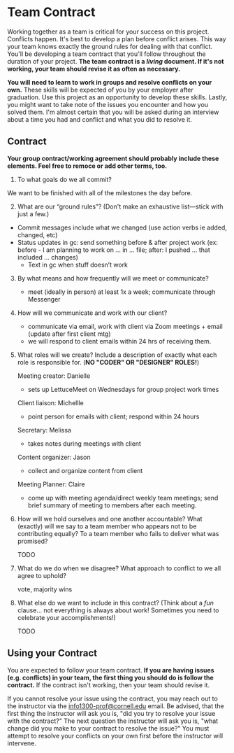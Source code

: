 # Team Contract

Working together as a team is critical for your success on this project. Conflicts happen. It's best to develop a plan before conflict arises. This way your team knows exactly the ground rules for dealing with that conflict. You'll be developing a team contract that you'll follow throughout the duration of your project. **The team contract is a *living* document. If it's not working, your team should revise it as often as necessary.**

**You will need to learn to work in groups and resolve conflicts on your own.** These skills will be expected of you by your employer after graduation. Use this project as an opportunity to develop these skills. Lastly, you might want to take note of the issues you encounter and how you solved them. I'm almost certain that you will be asked during an interview about a time you had and conflict and what you did to resolve it.

## Contract

**Your group contract/working agreement should probably include these elements. Feel free to remoce or add other terms, too.**

1. To what goals do we all commit?

We want to be finished with all of the milestones the day before.


2. What are our “ground rules”? (Don't make an exhaustive list—stick with just a few.)

  - Commit messages include what we changed (use action verbs ie added, changed, etc)
  - Status updates in gc: send something before & after project work (ex: before - I am planning to work on ... in ... file; after: I pushed ... that included ... changes)
    - Text in gc when stuff doesn’t work

3. By what means and how frequently will we meet or communicate?

    - meet (ideally in person) at least 1x a week; communicate through Messenger

4. How will we communicate and work with our client?

    - communicate via email, work with client via Zoom meetings + email (update after first client mtg)
    - we will respond to client emails within 24 hrs of receiving them.

5. What roles will we create? Include a description of exactly what each role is responsible for. (**NO "CODER" OR "DESIGNER" ROLES!**)

    Meeting creator: Danielle
    - sets up LettuceMeet on Wednesdays for group project work times

    Client liaison: Michellle
    - point person for emails with client; respond within 24 hours

    Secretary: Melissa
    - takes notes during meetings with client  

    Content organizer: Jason
    - collect and organize content from client

    Meeting Planner: Claire
    - come up with meeting agenda/direct weekly team meetings; send brief summary of meeting to members after each meeting.

6. How will we hold ourselves and one another accountable? What (exactly) will we say to a team member who appears not to be contributing equally? To a team member who fails to deliver what was promised?

    TODO

7. What do we do when we disagree? What approach to conflict to we all agree to uphold?

    vote, majority wins

8. What else do we want to include in this contract? (Think about a *fun* clause... not everything is always about work! Sometimes you need to celebrate your accomplishments!)

    TODO


## Using your Contract

You are expected to follow your team contract. **If you are having issues (e.g. conflicts) in your team, the first thing you should do is follow the contract.** If the contract isn't working, then your team should revise it.

If you cannot resolve your issue using the contract, you may reach out to the instructor via the <info1300-prof@cornell.edu> email. Be advised, that the first thing the instructor will ask you is, "did you try to resolve your issue with the contract?" The next question the instructor will ask you is, "what change did you make to your contract to resolve the issue?" You must attempt to resolve your conflicts on your own first before the instructor will intervene.
